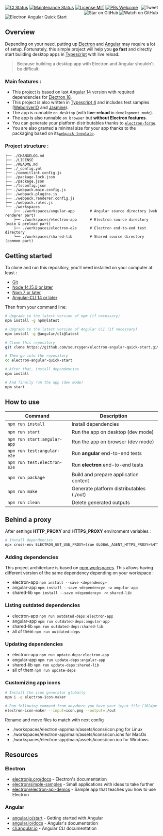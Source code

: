 <a href="https://github.com/sourcygen/electron-angular-quick-start/actions"><img src="https://github.com/sourcygen/electron-angular-quick-start/workflows/CI/badge.svg?branch=master" alt="CI Status"/></a>
<a href="https://gitHub.com/sourcygen/electron-angular-quick-start/graphs/commit-activity"><img src="https://img.shields.io/badge/maintained-yes-brightgreen.svg" alt="Maintenance Status"/></a>
<a href="https://github.com/sourcygen/electron-angular-quick-start/blob/master/LICENSE"><img src="https://img.shields.io/badge/license-MIT-brightgreen.svg" alt="License MIT"></a>
<a href="http://makeapullrequest.com"><img src="https://img.shields.io/badge/PRs-welcome-brightgreen.svg" alt="PRs Welcome"></a>
<a href="https://twitter.com/share?text=Build%20cross%20platform%20desktop%20app%20with%20Electron%20and%20Angular%20%F0%9F%9A%80&url=https://github.com/sourcygen/electron-angular-quick-start"><img src="https://img.shields.io/twitter/url/https/github.com/sourcygen/electron-angular-quick-start.svg?style=social" alt="Tweet" align="right"></a>
<a href="https://github.com/sourcygen/electron-angular-quick-start/watchers"><img src="https://img.shields.io/github/watchers/sourcygen/electron-angular-quick-start.svg?style=social" alt="Watch on GitHub" align="right"></a>
<a href="https://github.com/sourcygen/electron-angular-quick-start/stargazers"><img src="https://img.shields.io/github/stars/sourcygen/electron-angular-quick-start.svg?style=social" alt="Star on GitHub" align="right"></a>

![Electron Angular Quick Start](https://repository-images.githubusercontent.com/256546297/5eb5eb80-8ad1-11ea-87e4-a93b57e7590d)

## Overview

Depending on your need, putting up [Electron](https://www.electronjs.org/) and [Angular](https://angular.io/) may require a lot of setup. Fortunately, this simple project will help you **go fast** and directly start building desktop apps in [Typescript](https://www.typescriptlang.org/) with live reload.

> Because building a desktop app with Electron and Angular shouldn't be difficult.

### Main features :

- This project is based on last [Angular 14](https://angular.io/) version with required dependencies for [Electron 18](https://www.electronjs.org/).
- This project is also written in [Typescript 4](https://www.typescriptlang.org/) and includes test samples ([WebdriverIO](https://webdriver.io/) and [Jasmine](https://jasmine.github.io/)).
- The app is runnable `on desktop` (with **live-reload** in `development mode`).
- The app is also runnable `on browser` but **without Electron features**.
- You can generate your platform distributables thanks to [`electron-forge`](https://www.electronforge.io/).
- You are also granted a minimal size for your app thanks to the packaging based on its[`webpack-template`](https://www.electronforge.io/templates/typescript-+-webpack-template).

### Project structure :

```
├── ./CHANGELOG.md
├── ./LICENSE
├── ./README.md
├── ./_config.yml
├── ./commitlint.config.js
├── ./package-lock.json
├── ./package.json
├── ./tsconfig.json
├── ./webpack.main.config.js
├── ./webpack.plugins.js
├── ./webpack.renderer.config.js
├── ./webpack.rules.js
└── ./workspaces
    ├── ./workspaces/angular-app       # Angular source directory (web renderer part)
    ├── ./workspaces/electron-app      # Electron source directory (main & preload part)
    ├── ./workspaces/electron-e2e      # Electron end-to-end test directory
    └── ./workspaces/shared-lib        # Shared source directory (common part)
```

## Getting started

To clone and run this repository, you'll need installed on your computer at least :

- [Git](https://git-scm.com)
- [Node 14.15.0 or later](https://nodejs.org/en/download/)
- [Npm 7 or later](https://docs.npmjs.com/about-npm)
- [Angular-CLI 14 or later](https://angular.io/cli)

Then from your command line:

```bash
# Upgrade to the latest version of npm (if necessary)
npm install -g npm@latest

# Upgrade to the latest version of Angular CLI (if necessary)
npm install -g @angular/cli@latest

# Clone this repository
git clone https://github.com/sourcygen/electron-angular-quick-start.git

# Then go into the repository
cd electron-angular-quick-start

# After that, install dependencies
npm install

# And finally run the app (dev mode)
npm start
```

## How to use

| Command                     | Description                              |
| --------------------------- | ---------------------------------------- |
| `npm run install`           | Install dependencies                     |
| `npm run start`             | Run the app on desktop (dev mode)        |
| `npm run start:angular-app` | Run the app on browser (dev mode)        |
| `npm run test:angular-e2e`  | Run **angular** end-to-end tests         |
| `npm run test:electron-e2e` | Run **electron** end-to-end tests        |
| `npm run package`           | Build and prepare application content    |
| `npm run make`              | Generate platform distributables (./out) |
| `npm run clean`             | Delete generated outputs                 |

## Behind a proxy

After settings **HTTP_PROXY** and **HTTPS_PROXY** environment variables :

```bash
# Install dependencies
npx cross-env ELECTRON_GET_USE_PROXY=true GLOBAL_AGENT_HTTPS_PROXY=%HTTPS_PROXY% npm install
```

### Adding dependencies

This project architecture is based on [npm workspaces](https://docs.npmjs.com/cli/v7/using-npm/workspaces). This allows having different version of the same dependency depending on your workspace :

- electron-app
  `npm install --save <dependency>`
- angular-app
  `npm install --save <dependency> -w angular-app`
- shared-lib
  `npm install --save <dependency> -w shared-lib`

### Listing outdated dependencies

- electron-app
  `npm run outdated-deps:electron-app`
- angular-app
  `npm run outdated-deps:angular-app`
- shared-lib
  `npm run outdated-deps:shared-lib`
- all of them
  `npm run outdated-deps`

### Updating dependencies

- electron-app
  `npm run update-deps:electron-app`
- angular-app
  `npm run update-deps:angular-app`
- shared-lib
  `npm run update-deps:shared-lib`
- all of them
  `npm run update-deps`

### Customizing app icons

```bash
# Install the icon generator globally
npm i -g electron-icon-maker

# Run following command from anywhere you have your input file (1024px at least) to generate platforms icons
electron-icon-maker --input=icon.png --output=./out
```

Rename and move files to match with next config

- ./workspaces/electron-app/main/assets/icons/icon.png for Linux
- ./workspaces/electron-app/main/assets/icons/icon.icns for MacOs
- ./workspaces/electron-app/main/assets/icons/icon.ico for Windows

## Resources

### Electron

- [electronjs.org/docs](https://electronjs.org/docs) - Electron's documentation
- [electron/simple-samples](https://github.com/electron/simple-samples) - Small applications with ideas to take further
- [electron/electron-api-demos](https://github.com/electron/electron-api-demos) - Sample app that teaches you how to use Electron

### Angular

- [angular.io/start](https://angular.io/start) - Getting started with Angular
- [angular.io/docs](https://angular.io/docs) - Angular's documentation
- [cli.angular.io](https://cli.angular.io/) - Angular CLI documentation
